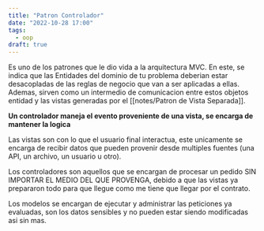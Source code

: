 ```yaml
---
title: "Patron Controlador"
date: "2022-10-28 17:00"
tags: 
  - oop
draft: true
---
```

Es uno de los patrones que le dio vida a la arquitectura MVC. En este, se indica que las Entidades del dominio de tu problema deberian estar desacopladas de las reglas de negocio que van a ser aplicadas a ellas. Ademas, sirven como un intermedio de comunicacion entre estos objetos entidad y las vistas generadas por el [[notes/Patron de Vista Separada]].

**Un controlador maneja el evento proveniente de una vista, se encarga de mantener la logica**

Las vistas son con lo que el usuario final interactua, este unicamente se encarga de recibir datos que pueden provenir desde multiples fuentes (una API, un archivo, un usuario u otro).

Los controladores son aquellos que se encargan de procesar un pedido SIN IMPORTAR EL MEDIO DEL QUE PROVENGA, debido a que las vistas ya prepararon todo para que llegue como me tiene que llegar por el contrato.

Los modelos se encargan de ejecutar y administrar las peticiones ya evaluadas, son los datos sensibles y no pueden estar siendo modificadas asi sin mas.

